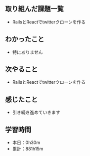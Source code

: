 ## 取り組んだ課題一覧
- RailsとReactでtwitterクローンを作る
## わかったこと
- 特にありません
## 次やること
- RailsとReactでtwitterクローンを作る
## 感じたこと
- 引き続き進めていきます
## 学習時間
- 本日：0h30m
- 累計：881h15m
